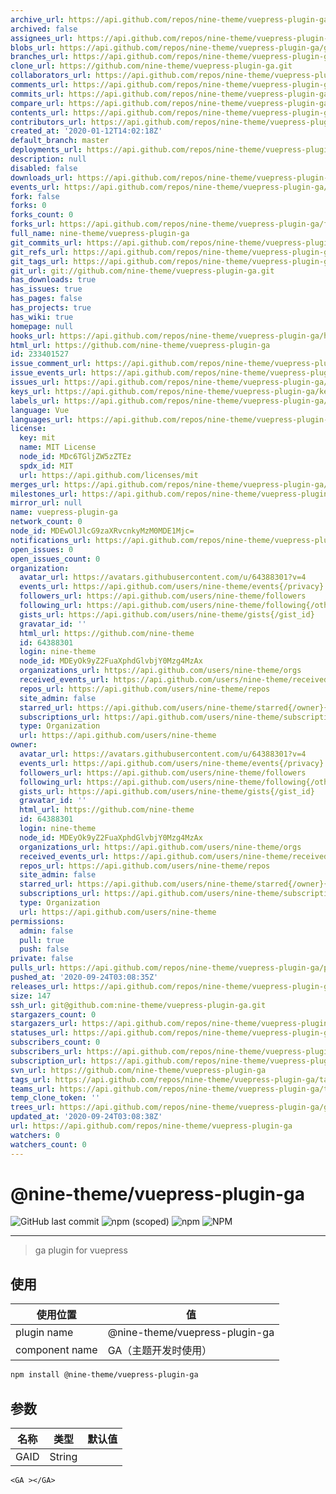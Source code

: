 ```yaml
---
archive_url: https://api.github.com/repos/nine-theme/vuepress-plugin-ga/{archive_format}{/ref}
archived: false
assignees_url: https://api.github.com/repos/nine-theme/vuepress-plugin-ga/assignees{/user}
blobs_url: https://api.github.com/repos/nine-theme/vuepress-plugin-ga/git/blobs{/sha}
branches_url: https://api.github.com/repos/nine-theme/vuepress-plugin-ga/branches{/branch}
clone_url: https://github.com/nine-theme/vuepress-plugin-ga.git
collaborators_url: https://api.github.com/repos/nine-theme/vuepress-plugin-ga/collaborators{/collaborator}
comments_url: https://api.github.com/repos/nine-theme/vuepress-plugin-ga/comments{/number}
commits_url: https://api.github.com/repos/nine-theme/vuepress-plugin-ga/commits{/sha}
compare_url: https://api.github.com/repos/nine-theme/vuepress-plugin-ga/compare/{base}...{head}
contents_url: https://api.github.com/repos/nine-theme/vuepress-plugin-ga/contents/{+path}
contributors_url: https://api.github.com/repos/nine-theme/vuepress-plugin-ga/contributors
created_at: '2020-01-12T14:02:18Z'
default_branch: master
deployments_url: https://api.github.com/repos/nine-theme/vuepress-plugin-ga/deployments
description: null
disabled: false
downloads_url: https://api.github.com/repos/nine-theme/vuepress-plugin-ga/downloads
events_url: https://api.github.com/repos/nine-theme/vuepress-plugin-ga/events
fork: false
forks: 0
forks_count: 0
forks_url: https://api.github.com/repos/nine-theme/vuepress-plugin-ga/forks
full_name: nine-theme/vuepress-plugin-ga
git_commits_url: https://api.github.com/repos/nine-theme/vuepress-plugin-ga/git/commits{/sha}
git_refs_url: https://api.github.com/repos/nine-theme/vuepress-plugin-ga/git/refs{/sha}
git_tags_url: https://api.github.com/repos/nine-theme/vuepress-plugin-ga/git/tags{/sha}
git_url: git://github.com/nine-theme/vuepress-plugin-ga.git
has_downloads: true
has_issues: true
has_pages: false
has_projects: true
has_wiki: true
homepage: null
hooks_url: https://api.github.com/repos/nine-theme/vuepress-plugin-ga/hooks
html_url: https://github.com/nine-theme/vuepress-plugin-ga
id: 233401527
issue_comment_url: https://api.github.com/repos/nine-theme/vuepress-plugin-ga/issues/comments{/number}
issue_events_url: https://api.github.com/repos/nine-theme/vuepress-plugin-ga/issues/events{/number}
issues_url: https://api.github.com/repos/nine-theme/vuepress-plugin-ga/issues{/number}
keys_url: https://api.github.com/repos/nine-theme/vuepress-plugin-ga/keys{/key_id}
labels_url: https://api.github.com/repos/nine-theme/vuepress-plugin-ga/labels{/name}
language: Vue
languages_url: https://api.github.com/repos/nine-theme/vuepress-plugin-ga/languages
license:
  key: mit
  name: MIT License
  node_id: MDc6TGljZW5zZTEz
  spdx_id: MIT
  url: https://api.github.com/licenses/mit
merges_url: https://api.github.com/repos/nine-theme/vuepress-plugin-ga/merges
milestones_url: https://api.github.com/repos/nine-theme/vuepress-plugin-ga/milestones{/number}
mirror_url: null
name: vuepress-plugin-ga
network_count: 0
node_id: MDEwOlJlcG9zaXRvcnkyMzM0MDE1Mjc=
notifications_url: https://api.github.com/repos/nine-theme/vuepress-plugin-ga/notifications{?since,all,participating}
open_issues: 0
open_issues_count: 0
organization:
  avatar_url: https://avatars.githubusercontent.com/u/64388301?v=4
  events_url: https://api.github.com/users/nine-theme/events{/privacy}
  followers_url: https://api.github.com/users/nine-theme/followers
  following_url: https://api.github.com/users/nine-theme/following{/other_user}
  gists_url: https://api.github.com/users/nine-theme/gists{/gist_id}
  gravatar_id: ''
  html_url: https://github.com/nine-theme
  id: 64388301
  login: nine-theme
  node_id: MDEyOk9yZ2FuaXphdGlvbjY0Mzg4MzAx
  organizations_url: https://api.github.com/users/nine-theme/orgs
  received_events_url: https://api.github.com/users/nine-theme/received_events
  repos_url: https://api.github.com/users/nine-theme/repos
  site_admin: false
  starred_url: https://api.github.com/users/nine-theme/starred{/owner}{/repo}
  subscriptions_url: https://api.github.com/users/nine-theme/subscriptions
  type: Organization
  url: https://api.github.com/users/nine-theme
owner:
  avatar_url: https://avatars.githubusercontent.com/u/64388301?v=4
  events_url: https://api.github.com/users/nine-theme/events{/privacy}
  followers_url: https://api.github.com/users/nine-theme/followers
  following_url: https://api.github.com/users/nine-theme/following{/other_user}
  gists_url: https://api.github.com/users/nine-theme/gists{/gist_id}
  gravatar_id: ''
  html_url: https://github.com/nine-theme
  id: 64388301
  login: nine-theme
  node_id: MDEyOk9yZ2FuaXphdGlvbjY0Mzg4MzAx
  organizations_url: https://api.github.com/users/nine-theme/orgs
  received_events_url: https://api.github.com/users/nine-theme/received_events
  repos_url: https://api.github.com/users/nine-theme/repos
  site_admin: false
  starred_url: https://api.github.com/users/nine-theme/starred{/owner}{/repo}
  subscriptions_url: https://api.github.com/users/nine-theme/subscriptions
  type: Organization
  url: https://api.github.com/users/nine-theme
permissions:
  admin: false
  pull: true
  push: false
private: false
pulls_url: https://api.github.com/repos/nine-theme/vuepress-plugin-ga/pulls{/number}
pushed_at: '2020-09-24T03:08:35Z'
releases_url: https://api.github.com/repos/nine-theme/vuepress-plugin-ga/releases{/id}
size: 147
ssh_url: git@github.com:nine-theme/vuepress-plugin-ga.git
stargazers_count: 0
stargazers_url: https://api.github.com/repos/nine-theme/vuepress-plugin-ga/stargazers
statuses_url: https://api.github.com/repos/nine-theme/vuepress-plugin-ga/statuses/{sha}
subscribers_count: 0
subscribers_url: https://api.github.com/repos/nine-theme/vuepress-plugin-ga/subscribers
subscription_url: https://api.github.com/repos/nine-theme/vuepress-plugin-ga/subscription
svn_url: https://github.com/nine-theme/vuepress-plugin-ga
tags_url: https://api.github.com/repos/nine-theme/vuepress-plugin-ga/tags
teams_url: https://api.github.com/repos/nine-theme/vuepress-plugin-ga/teams
temp_clone_token: ''
trees_url: https://api.github.com/repos/nine-theme/vuepress-plugin-ga/git/trees{/sha}
updated_at: '2020-09-24T03:08:38Z'
url: https://api.github.com/repos/nine-theme/vuepress-plugin-ga
watchers: 0
watchers_count: 0
---
```


# @nine-theme/vuepress-plugin-ga
![GitHub last commit](https://img.shields.io/github/last-commit/nine-theme/vuepress-plugin-ga) 
![npm (scoped)](https://img.shields.io/npm/v/@nine-theme/vuepress-plugin-ga) 
![npm](https://img.shields.io/npm/dt/@nine-theme/vuepress-plugin-ga) 
![NPM](https://img.shields.io/npm/l/@nine-theme/vuepress-plugin-ga)

---
> ga plugin for vuepress

## 使用

|使用位置|值|
|-|-|
|plugin name|@nine-theme/vuepress-plugin-ga|
|component name|GA（主题开发时使用）|

```sh
npm install @nine-theme/vuepress-plugin-ga
```

## 参数

|名称|类型|默认值|
|-|-|-|
|GAID|String||

```vue
<GA ></GA>
```
